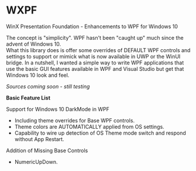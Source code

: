# WXPF
WinX Presentation Foundation - Enhancements to WPF for Windows 10

The concept is "simplicity".  WPF hasn't been "caught up" much since the advent of Windows 10.  
What this library does is offer some overrides of DEFAULT WPF controls and settings to support or mimick what is now available in UWP or the WinUI bridge.  In a nutshell, I wanted a simple way to write WPF applications that use the basic GUI features available in WPF and Visual Studio but get that Windows 10 look and feel.  

*Sources coming soon - still testing*  
 
**Basic Feature List**

Support for Windows 10 DarkMode in WPF
- Including theme overrides for Base WPF controls.
- Theme colors are AUTOMATICALLY applied from OS settings.
- Capability to wire up detection of OS Theme mode switch and respond without App Restart.


    
Addition of Missing Base Controls
- NumericUpDown.


